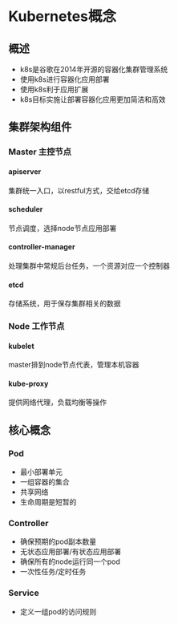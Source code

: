 # Kubernetes概念

## 概述

- k8s是谷歌在2014年开源的容器化集群管理系统
- 使用k8s进行容器化应用部署
- 使用k8s利于应用扩展
- k8s目标实施让部署容器化应用更加简洁和高效

## 集群架构组件

### Master 主控节点

#### apiserver

集群统一入口，以restful方式，交给etcd存储

#### scheduler

节点调度，选择node节点应用部署

#### controller-manager

处理集群中常规后台任务，一个资源对应一个控制器

#### etcd

存储系统，用于保存集群相关的数据

### Node 工作节点

#### kubelet

master排到node节点代表，管理本机容器

#### kube-proxy

提供网络代理，负载均衡等操作

## 核心概念

### Pod

- 最小部署单元
- 一组容器的集合
- 共享网络
- 生命周期是短暂的

### Controller

- 确保预期的pod副本数量
- 无状态应用部署/有状态应用部署
- 确保所有的node运行同一个pod
- 一次性任务/定时任务

### Service

- 定义一组pod的访问规则

### 

